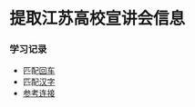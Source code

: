 # 提取江苏高校宣讲会信息

### 学习记录
* 匹配[回车](https://blog.csdn.net/lmb20056127/article/details/78205183)
* 匹配[汉字](https://blog.csdn.net/qq_16069927/article/details/81417012?utm_medium=distribute.pc_relevant_t0.none-task-blog-BlogCommendFromMachineLearnPai2-1.nonecase&depth_1-utm_source=distribute.pc_relevant_t0.none-task-blog-BlogCommendFromMachineLearnPai2-1.nonecase)
* [参考连接](https://www.bilibili.com/video/BV1a7411f76Z?p=14)